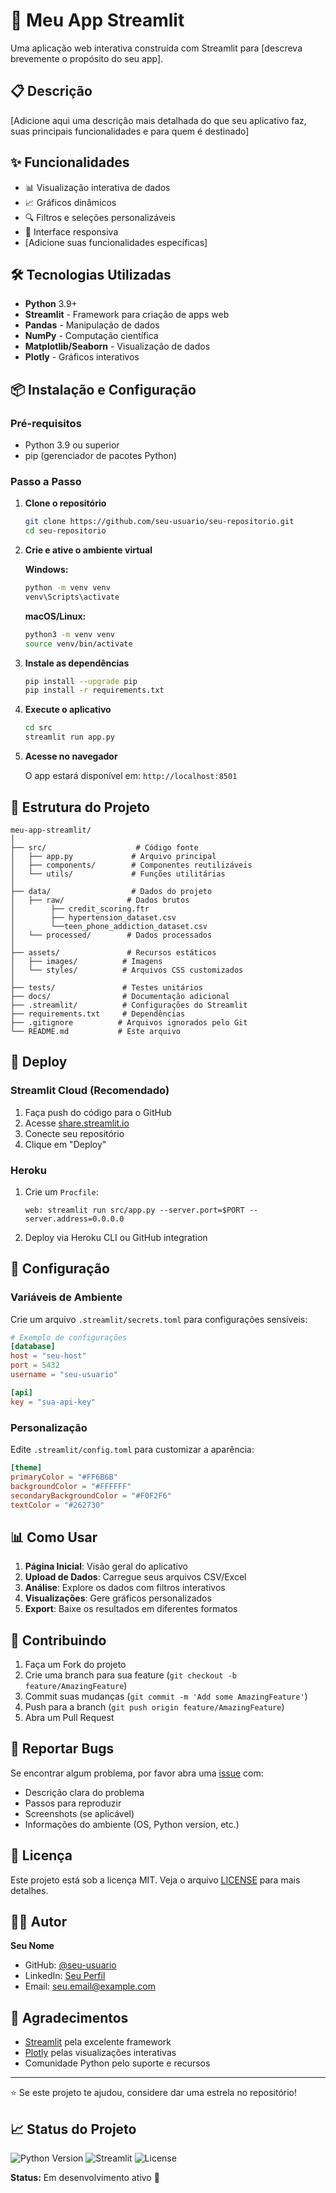 # 🚀 Meu App Streamlit

Uma aplicação web interativa construída com Streamlit para [descreva brevemente o propósito do seu app].

## 📋 Descrição

[Adicione aqui uma descrição mais detalhada do que seu aplicativo faz, suas principais funcionalidades e para quem é destinado]

## ✨ Funcionalidades

- 📊 Visualização interativa de dados
- 📈 Gráficos dinâmicos
- 🔍 Filtros e seleções personalizáveis
- 📱 Interface responsiva
- [Adicione suas funcionalidades específicas]

## 🛠️ Tecnologias Utilizadas

- **Python** 3.9+
- **Streamlit** - Framework para criação de apps web
- **Pandas** - Manipulação de dados
- **NumPy** - Computação científica
- **Matplotlib/Seaborn** - Visualização de dados
- **Plotly** - Gráficos interativos

## 📦 Instalação e Configuração

### Pré-requisitos

- Python 3.9 ou superior
- pip (gerenciador de pacotes Python)

### Passo a Passo

1. **Clone o repositório**
   ```bash
   git clone https://github.com/seu-usuario/seu-repositorio.git
   cd seu-repositorio
   ```

2. **Crie e ative o ambiente virtual**
   
   **Windows:**
   ```bash
   python -m venv venv
   venv\Scripts\activate
   ```
   
   **macOS/Linux:**
   ```bash
   python3 -m venv venv
   source venv/bin/activate
   ```

3. **Instale as dependências**
   ```bash
   pip install --upgrade pip
   pip install -r requirements.txt
   ```

4. **Execute o aplicativo**
   ```bash
   cd src
   streamlit run app.py
   ```

5. **Acesse no navegador**
   
   O app estará disponível em: `http://localhost:8501`

## 📁 Estrutura do Projeto

```
meu-app-streamlit/
│
├── src/                    # Código fonte
│   ├── app.py             # Arquivo principal
│   ├── components/        # Componentes reutilizáveis
│   └── utils/             # Funções utilitárias
│
├── data/                  # Dados do projeto
│   ├── raw/              # Dados brutos
│        ├── credit_scoring.ftr
│        ├── hypertension_dataset.csv
│        └──teen_phone_addiction_dataset.csv
│   └── processed/        # Dados processados
│
├── assets/               # Recursos estáticos
│   ├── images/          # Imagens
│   └── styles/          # Arquivos CSS customizados
│
├── tests/               # Testes unitários
├── docs/                # Documentação adicional
├── .streamlit/          # Configurações do Streamlit
├── requirements.txt     # Dependências
├── .gitignore          # Arquivos ignorados pelo Git
└── README.md           # Este arquivo
```

## 🚀 Deploy

### Streamlit Cloud (Recomendado)

1. Faça push do código para o GitHub
2. Acesse [share.streamlit.io](https://share.streamlit.io)
3. Conecte seu repositório
4. Clique em "Deploy"

### Heroku

1. Crie um `Procfile`:
   ```
   web: streamlit run src/app.py --server.port=$PORT --server.address=0.0.0.0
   ```

2. Deploy via Heroku CLI ou GitHub integration

## 🔧 Configuração

### Variáveis de Ambiente

Crie um arquivo `.streamlit/secrets.toml` para configurações sensíveis:

```toml
# Exemplo de configurações
[database]
host = "seu-host"
port = 5432
username = "seu-usuario"

[api]
key = "sua-api-key"
```

### Personalização

Edite `.streamlit/config.toml` para customizar a aparência:

```toml
[theme]
primaryColor = "#FF6B6B"
backgroundColor = "#FFFFFF"
secondaryBackgroundColor = "#F0F2F6"
textColor = "#262730"
```

## 📊 Como Usar

1. **Página Inicial**: Visão geral do aplicativo
2. **Upload de Dados**: Carregue seus arquivos CSV/Excel
3. **Análise**: Explore os dados com filtros interativos
4. **Visualizações**: Gere gráficos personalizados
5. **Export**: Baixe os resultados em diferentes formatos

## 🤝 Contribuindo

1. Faça um Fork do projeto
2. Crie uma branch para sua feature (`git checkout -b feature/AmazingFeature`)
3. Commit suas mudanças (`git commit -m 'Add some AmazingFeature'`)
4. Push para a branch (`git push origin feature/AmazingFeature`)
5. Abra um Pull Request

## 🐛 Reportar Bugs

Se encontrar algum problema, por favor abra uma [issue](https://github.com/seu-usuario/seu-repositorio/issues) com:

- Descrição clara do problema
- Passos para reproduzir
- Screenshots (se aplicável)
- Informações do ambiente (OS, Python version, etc.)

## 📝 Licença

Este projeto está sob a licença MIT. Veja o arquivo [LICENSE](LICENSE) para mais detalhes.

## 👨‍💻 Autor

**Seu Nome**
- GitHub: [@seu-usuario](https://github.com/seu-usuario)
- LinkedIn: [Seu Perfil](https://linkedin.com/in/seu-perfil)
- Email: seu.email@example.com

## 🙏 Agradecimentos

- [Streamlit](https://streamlit.io/) pela excelente framework
- [Plotly](https://plotly.com/) pelas visualizações interativas
- Comunidade Python pelo suporte e recursos

---

⭐ Se este projeto te ajudou, considere dar uma estrela no repositório!

## 📈 Status do Projeto

![Python Version](https://img.shields.io/badge/python-3.9+-blue.svg)
![Streamlit](https://img.shields.io/badge/streamlit-1.28+-red.svg)
![License](https://img.shields.io/badge/license-MIT-green.svg)

**Status:** Em desenvolvimento ativo 🚧
